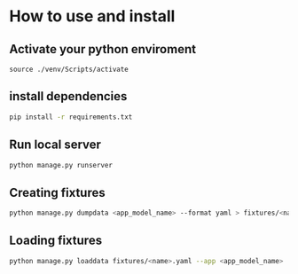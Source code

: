 # How to use and install

## Activate your python enviroment

```git bash
source ./venv/Scripts/activate
```

## install dependencies

```Bash
pip install -r requirements.txt
```

## Run local server

```Bash
python manage.py runserver
```

## Creating fixtures

```Bash
python manage.py dumpdata <app_model_name> --format yaml > fixtures/<name>.yaml
```
## Loading fixtures

```Bash
python manage.py loaddata fixtures/<name>.yaml --app <app_model_name>
```
